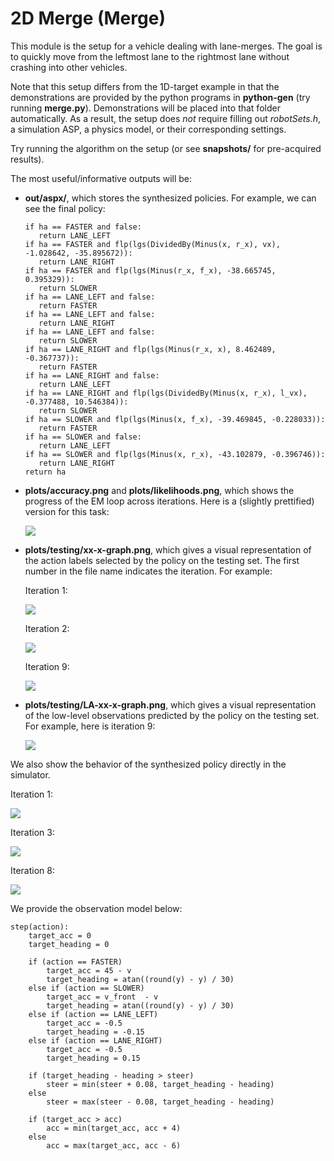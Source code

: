 # 2D Merge (Merge)
This module is the setup for a vehicle dealing with lane-merges. The goal is to quickly move from the leftmost lane to the rightmost lane without crashing into other vehicles.

Note that this setup differs from the 1D-target example in that the demonstrations are provided by the python programs in **python-gen** (try running **merge.py**). Demonstrations will be placed into that folder automatically. 
As a result, the setup does *not* require filling out *robotSets.h*, a simulation ASP, a physics model, or their corresponding settings.

Try running the algorithm on the setup (or see **snapshots/** for pre-acquired results).

The most useful/informative outputs will be:
- **out/aspx/**, which stores the synthesized policies. For example, we can see the final policy:
    ```
   if ha == FASTER and false:
       return LANE_LEFT
   if ha == FASTER and flp(lgs(DividedBy(Minus(x, r_x), vx), -1.028642, -35.895672)):
       return LANE_RIGHT
   if ha == FASTER and flp(lgs(Minus(r_x, f_x), -38.665745, 0.395329)):
       return SLOWER
   if ha == LANE_LEFT and false:
       return FASTER
   if ha == LANE_LEFT and false:
       return LANE_RIGHT
   if ha == LANE_LEFT and false:
       return SLOWER
   if ha == LANE_RIGHT and flp(lgs(Minus(r_x, x), 8.462489, -0.367737)):
       return FASTER
   if ha == LANE_RIGHT and false:
       return LANE_LEFT
   if ha == LANE_RIGHT and flp(lgs(DividedBy(Minus(x, r_x), l_vx), -0.377488, 10.546384)):
       return SLOWER
   if ha == SLOWER and flp(lgs(Minus(x, f_x), -39.469845, -0.228033)):
       return FASTER
   if ha == SLOWER and false:
       return LANE_LEFT
   if ha == SLOWER and flp(lgs(Minus(x, r_x), -43.102879, -0.396746)):
       return LANE_RIGHT
   return ha
    ```

- **plots/accuracy.png** and **plots/likelihoods.png**, which shows the progress of the EM loop across iterations. Here is a (slightly prettified) version for this task:

    ![](../assets/MG_plots/accuracy-alt.png)

- **plots/testing/xx-x-graph.png**, which gives a visual representation of the action labels selected by the policy on the testing set. The first number in the file name indicates the iteration. For example:

    Iteration 1:

    ![](../assets/MG_plots/testing/1-0-graph.png)

    Iteration 2:

    ![](../assets/MG_plots/testing/2-0-graph.png)

    Iteration 9:

    ![](../assets/MG_plots/testing/9-0-graph.png)
    
- **plots/testing/LA-xx-x-graph.png**, which gives a visual representation of the low-level observations predicted by the policy on the testing set. For example, here is iteration 9:

    ![](../assets/MG_plots/testing/LA-9-0-graph.png)

We also show the behavior of the synthesized policy directly in the simulator.

Iteration 1:

![](../assets/MG_plots/asp_1.gif)

Iteration 3:

![](../assets/MG_plots/asp_3.gif)

Iteration 8:

![](../assets/MG_plots/asp_8.gif)

We provide the observation model below:
```
step(action):
    target_acc = 0
    target_heading = 0

    if (action == FASTER)
        target_acc = 45 - v
        target_heading = atan((round(y) - y) / 30)
    else if (action == SLOWER)
        target_acc = v_front  - v
        target_heading = atan((round(y) - y) / 30)
    else if (action == LANE_LEFT)
        target_acc = -0.5
        target_heading = -0.15
    else if (action == LANE_RIGHT)
        target_acc = -0.5
        target_heading = 0.15
    
    if (target_heading - heading > steer)
        steer = min(steer + 0.08, target_heading - heading)
    else 
        steer = max(steer - 0.08, target_heading - heading)

    if (target_acc > acc)
        acc = min(target_acc, acc + 4)
    else
        acc = max(target_acc, acc - 6)
``` 
